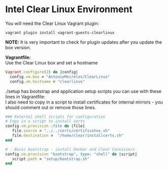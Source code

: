 # Intel Clear Linux Environment

You will need the Clear Linux Vagrant plugin:

````shell
vagrant plugin install vagrant-guests-clearlinux
````

**NOTE:** It is very important to check for plugin updates after you update the box version.

**Vagrantfile:**<br/>
Use the Clear Linux box and set a hostname

````ruby
Vagrant.configure(2) do |config|
  config.vm.box = "AntonioMeireles/ClearLinux"
  config.vm.hostname = "clearlinux"
````

./setup has bootstrap and application setup scripts you can use with these lines in Vagrantfile:<br/>
I also need to copy in a script to install certificates for internal mirrors - you should comment out or remove those lines.

````ruby
### External shell scripts for configuration
# Copy in a script to install certs
config.vm.provision :file do |file|
   file.source = "../../certs/certificates.sh" 
   file.destination =  "/home/clear/installcerts.sh"
end  

# - Basic bootstrap - install Docker and Clear Containers
config.vm.provision "bootstrap", type: "shell" do |script|
   script.path = "setup/bootstrap.sh"
end
````
